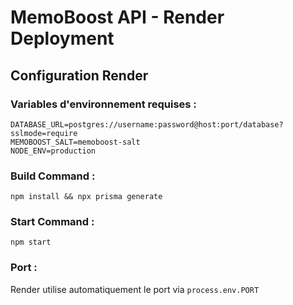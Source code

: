 # MemoBoost API - Render Deployment

## Configuration Render

### Variables d'environnement requises :
```
DATABASE_URL=postgres://username:password@host:port/database?sslmode=require
MEMOBOOST_SALT=memoboost-salt
NODE_ENV=production
```

### Build Command :
```
npm install && npx prisma generate
```

### Start Command :
```
npm start
```

### Port :
Render utilise automatiquement le port via `process.env.PORT`

